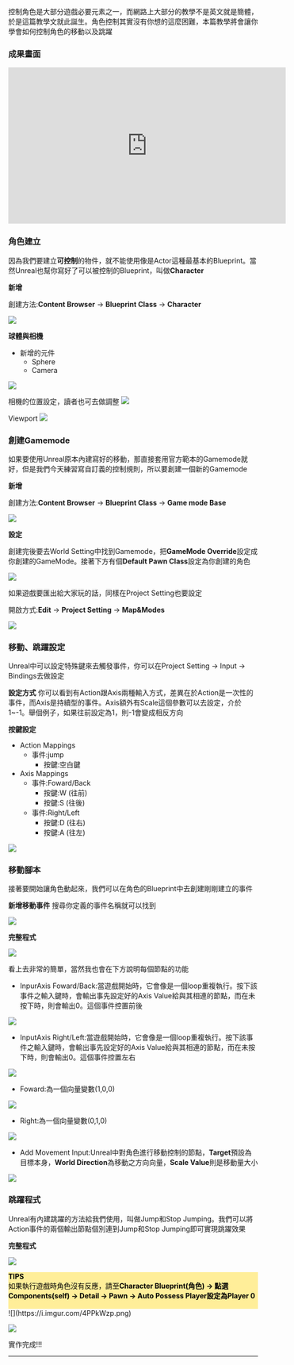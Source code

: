 控制角色是大部分遊戲必要元素之一，而網路上大部分的教學不是英文就是簡體，於是這篇教學文就此誕生。角色控制其實沒有你想的這麼困難，本篇教學將會讓你學會如何控制角色的移動以及跳躍

### 成果畫面

<div class="video-container">
<iframe width="560" height="315" src="https://www.youtube.com/embed/iGgeDAb_lY0?controls=0" 
	frameborder="0" allow="accelerometer; autoplay; encrypted-media; gyroscope; picture-in-picture" allowfullscreen></iframe>
</div>


### 角色建立
因為我們要建立**可控制**的物件，就不能使用像是Actor這種最基本的Blueprint。當然Unreal也幫你寫好了可以被控制的Blueprint，叫做**Character**

<b>新增</b>

創建方法:**Content Browser** -> **Blueprint Class** -> **Character**

![](https://i.imgur.com/UupMgZl.png)


<b>球體與相機</b>
- 新增的元件
    + Sphere
    + Camera
    
![](https://i.imgur.com/xkanZMg.png)

相機的位置設定，讀者也可去做調整
![](https://i.imgur.com/gUAcD8D.png)

Viewport
![](https://i.imgur.com/7jcfUkh.png)



### 創建Gamemode
如果要使用Unreal原本內建寫好的移動，那直接套用官方範本的Gamemode就好，但是我們今天練習寫自訂義的控制規則，所以要創建一個新的Gamemode

<b>新增</b>

創建方法:**Content Browser** -> **Blueprint Class** -> **Game mode Base**

![](https://i.imgur.com/FjxxrC8.png)

<b>設定</b>

創建完後要去World Setting中找到Gamemode，把**GameMode Override**設定成你創建的GameMode。接著下方有個**Default Pawn Class**設定為你創建的角色

![](https://i.imgur.com/ZulQFXK.png)

如果遊戲要匯出給大家玩的話，同樣在Project Setting也要設定

開啟方式:**Edit** -> **Project Setting** -> **Map&Modes**

![](https://i.imgur.com/hNpshpN.png)

### 移動、跳躍設定
Unreal中可以設定特殊鍵來去觸發事件，你可以在Project Setting -> Input -> Bindings去做設定

<b>設定方式</b>
你可以看到有Action跟Axis兩種輸入方式，差異在於Action是一次性的事件，而Axis是持續型的事件。Axis額外有Scale這個參數可以去設定，介於1~-1。舉個例子，如果往前設定為1，則-1會變成相反方向

<b>按鍵設定</b>
- Action Mappings
    + 事件:jump
        -  按鍵:空白鍵
- Axis Mappings
    + 事件:Foward/Back
        - 按鍵:W (往前)
        - 按鍵:S (往後)
    + 事件:Right/Left
        - 按鍵:D (往右)
        - 按鍵:A (往左)

![](https://i.imgur.com/PoyQOAD.png)

### 移動腳本
接著要開始讓角色動起來，我們可以在角色的Blueprint中去創建剛剛建立的事件

<b>新增移動事件</b>
搜尋你定義的事件名稱就可以找到

![](https://i.imgur.com/evIKNal.png)

<b>完整程式</b>

![](https://i.imgur.com/Bw8080B.png)

看上去非常的簡單，當然我也會在下方說明每個節點的功能

- InpurAxis Foward/Back:當遊戲開始時，它會像是一個loop重複執行。按下該事件之輸入鍵時，會輸出事先設定好的Axis Value給與其相連的節點，而在未按下時，則會輸出0。這個事件控置前後

![](https://i.imgur.com/00LJ6Pe.png)

- InputAxis Right/Left:當遊戲開始時，它會像是一個loop重複執行。按下該事件之輸入鍵時，會輸出事先設定好的Axis Value給與其相連的節點，而在未按下時，則會輸出0。這個事件控置左右

![](https://i.imgur.com/47EGlN8.png)

- Foward:為一個向量變數(1,0,0)

![](https://i.imgur.com/Z7AmqWj.png)

- Right:為一個向量變數(0,1,0)

![](https://i.imgur.com/D4CR3k5.png)

- Add Movement Input:Unreal中對角色進行移動控制的節點，**Target**預設為目標本身，**World Direction**為移動之方向向量，**Scale Value**則是移動量大小

![](https://i.imgur.com/DvBeV4t.png)

### 跳躍程式
Unreal有內建跳躍的方法給我們使用，叫做Jump和Stop Jumping。我們可以將Action事件的兩個輸出節點個別連到Jump和Stop Jumping即可實現跳躍效果

<b>完整程式</b>

![](https://i.imgur.com/mQkCRDY.png)

<div style="background-color:#FFEE99;">
<b><font color="black"> TIPS</font></b>
<br>
<font color="black">如果執行遊戲時角色沒有反應，請至<b>Character Blueprint(角色) -> 點選Components(self) -> Detail -> Pawn -> Auto Possess Player設定為Player 0</b><br><br> </font>

</div>
![](https://i.imgur.com/4PPkWzp.png)

![](https://i.imgur.com/ynHleQd.png)

實作完成!!!

---